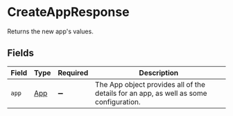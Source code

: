 # CreateAppResponse

 Returns the new app's values.



## Fields

| Field                                                                                   | Type                                                                                    | Required                                                                                | Description                                                                             |
| --------------------------------------------------------------------------------------- | --------------------------------------------------------------------------------------- | --------------------------------------------------------------------------------------- | --------------------------------------------------------------------------------------- |
| `app`                                                                                   | [App](../../models/shared/app.md)                                                       | :heavy_minus_sign:                                                                      |  The App object provides all of the details for an app, as well as some configuration.<br/> |